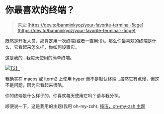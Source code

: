 # 你最喜欢的终端？

> 原文:[https://dev.to/banminkyoz/your-favorite-terminal-5cge](https://dev.to/banminkyoz/your-favorite-terminal--5cge)

既然是开发人员，那肯定用一次终端(或者一直用:]])。那么你最喜欢的终端是什么，它看起来怎么样，你如何设置它。

这是我的...我每天使用的简单终端。

[![](../Images/24dcdfdfdafce3e1f92a1572bd983b18.png)T2】](https://res.cloudinary.com/practicaldev/image/fetch/s--n_JpQnGk--/c_limit%2Cf_auto%2Cfl_progressive%2Cq_auto%2Cw_880/https://github.com/banminkyoz/purify/blob/master/demo/demo_osx_hyper.png%3Fraw%3Dtrue)

我确实在 macos 或 iterm2 上使用 hyper 而不是默认终端...虽然它有点慢，但这不是问题，因为它看起来很酷。

你的终端是什么样子的，你喜欢每天使用它吗？请与我分享。

顺便说一下，这是我用的主题(我用 oh-my-zsh): [纯洁，oh-my-zsh 主题](https://github.com/banminkyoz/purify)